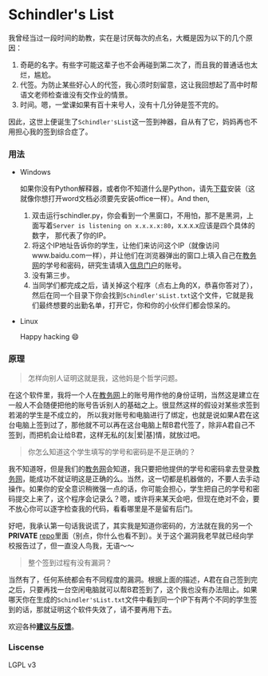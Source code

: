 # Schindler's List

我曾经当过一段时间的助教，实在是讨厌每次的点名，大概是因为以下的几个原因：

1. 奇葩的名字。有些字可能这辈子也不会再碰到第二次了，而且我的普通话也太烂，尴尬。
2. 代签。为防止某些好心人的代签，我心须时刻留意，这让我回想起了高中时帮语文老师检查谁没有交作业的情景。
3. 时间。嗯，一堂课如果有百十来号人，没有十几分钟是签不完的。

因此，这世上便诞生了`Schindler'sList`这一签到神器，自从有了它，妈妈再也不用担心我的签到综合症了。

### 用法
* Windows

    如果你没有Python解释器，或者你不知道什么是Python，请先[下载](http://python.org/ftp/python/2.7.5/python-2.7.5.msi)安装（这就像你想打开word文档必须要先安装office一样）。And then,
    1. 双击运行schindler.py，你会看到一个黑窗口，不用怕，那不是黑洞，上面写着`Server is listening on x.x.x.x:80`，x.x.x.x应该是四个具体的数字，
那代表了你的IP。
    2. 将这个IP地址告诉你的学生，让他们来访问这个IP（就像访问www.baidu.com一样），并让他们在浏览器弹出的窗口上填入自己在[教务网](http://jw.dhu.edu.cn)的学号和密码，研究生请填入[信息门户](http://my.dhu.edu.cn)的账号。
    3. 没有第三步。
    4. 当同学们都完成之后，请关掉这个程序（点右上角的X，恭喜你答对了），然后在同一个目录下你会找到`Schindler'sList.txt`这个文件，它就是我们最终想要的出勤名单，打开它，你和你的小伙伴们都会惊呆的。

* Linux
  
    Happy hacking :smile: 

### 原理
>怎样向别人证明这就是我，这他妈是个哲学问题。

在这个软件里，我将一个人在[教务网](http://jw.dhu.edu.cn)上的账号用作他的身份证明，当然这是建立在一般人不会随便把他的账号告诉别人的基础之上。很显然这样的假设对某些求签到若渴的学生是不成立的，
所以我对账号和电脑进行了绑定，也就是说如果A君在这台电脑上签到过了，那他就不可以再在这台电脑上帮B君代签了，除非A君自己不签到，而把机会让给B君，这样无私的[友|爱|基]情，就放过吧。

>你怎么知道这个学生填写的学号和密码是不是正确的？

我不知道呀，但是我们的[教务网](http://jw.dhu.edu.cn)会知道，我只要把他提供的学号和密码拿去登录[教务网](http://jw.dhu.edu.cn)，能成功不就证明这是正确的么。当然，这一切都是机器做的，不要人去手动操作。如果你的安全意识稍微强一点的话，你可能会担心，学生把自己的学号和密码提交上来了，这个程序会记录么？嗯，或许将来某天会吧，但现在绝对不会，要不放心你可以逐字检查我的代码，看看哪里是不是留有后门。


好吧，我承认第一句话我说谎了，其实我是知道你密码的，方法就在我的另一个**PRIVATE** [repo](https://github.com/polyrabbit/dhu-jw-sql-injection)里面（别点，你什么也看不到）。关于这个漏洞我老早就已经向学校报告过了，但一直没人鸟我，无语～～

>整个签到过程有没有漏洞？

当然有了，任何系统都会有不同程度的漏洞。根据上面的描述，A君在自己签到完之后，只要再找一台空闲电脑就可以帮B君签到了，这个我也没有办法阻止。如果哪天你在生成的`Schindler'sList.txt`文件中看到同一个IP下有两个不同的学生签到的话，那就证明这个软件失效了，请不要再用下去。

欢迎各种[**建议与反馈**](https://github.com/polyrabbit/Schindler-List/issues)。

### Liscense
LGPL v3
